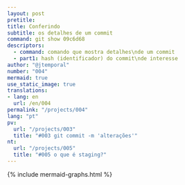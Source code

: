 ```yaml
---
layout: post
pretitle:
title: Conferindo
subtitle: os detalhes de um commit
command: git show 09c6d68
descriptors:
  - command: comando que mostra detalhes\nde um commit
  - part1: hash (identificador) do commit\nde interesse
author: "@jtemporal"
number: "004"
mermaid: true
use_static_image: true
translations:
- lang: en
  url: /en/004
permalink: "/projects/004"
lang: "pt"
pv:
  url: "/projects/003"
  title: "#003 git commit -m 'alterações'"
nt:
  url: "/projects/005"
  title: "#005 o que é staging?"
---
```


{% include mermaid-graphs.html %}